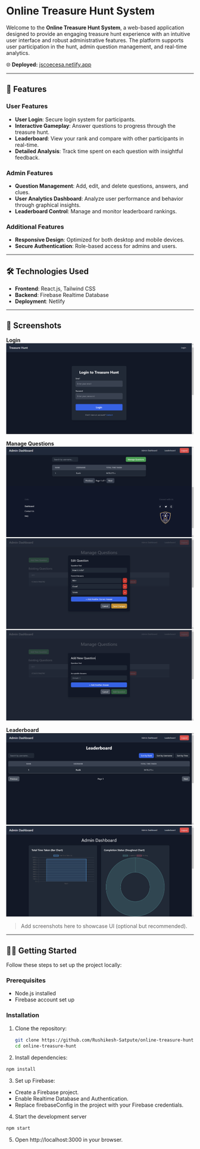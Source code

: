 # Online Treasure Hunt System

Welcome to the **Online Treasure Hunt System**, a web-based application designed to provide an engaging treasure hunt experience with an intuitive user interface and robust administrative features. The platform supports user participation in the hunt, admin question management, and real-time analytics.  

🌐 **Deployed:** [jscoecesa.netlify.app](https://jscoecesa.netlify.app)

---

## 🚀 Features

### User Features
- **User Login**: Secure login system for participants.  
- **Interactive Gameplay**: Answer questions to progress through the treasure hunt.  
- **Leaderboard**: View your rank and compare with other participants in real-time.  
- **Detailed Analysis**: Track time spent on each question with insightful feedback.

### Admin Features
- **Question Management**: Add, edit, and delete questions, answers, and clues.  
- **User Analytics Dashboard**: Analyze user performance and behavior through graphical insights.  
- **Leaderboard Control**: Manage and monitor leaderboard rankings.  

### Additional Features
- **Responsive Design**: Optimized for both desktop and mobile devices.  
- **Secure Authentication**: Role-based access for admins and users.  

---

## 🛠️ Technologies Used

- **Frontend**: React.js, Tailwind CSS  
- **Backend**: Firebase Realtime Database  
- **Deployment**: Netlify  

---

## 📸 Screenshots

**Login** 
![Alt Text](https://raw.githubusercontent.com/Rushikesh-Satpute/Treasure_hunt/refs/heads/main/images/login.png)

**Manage Questions**
![Alt Text](https://raw.githubusercontent.com/Rushikesh-Satpute/Treasure_hunt/refs/heads/main/images/addq.png)
![Alt Text](https://raw.githubusercontent.com/Rushikesh-Satpute/Treasure_hunt/refs/heads/main/images/editq.png)
![Alt Text](https://raw.githubusercontent.com/Rushikesh-Satpute/Treasure_hunt/refs/heads/main/images/newq.png)

**Leaderboard**  
![Alt Text](https://raw.githubusercontent.com/Rushikesh-Satpute/Treasure_hunt/refs/heads/main/images/leaderboard.png)
![Alt Text](https://raw.githubusercontent.com/Rushikesh-Satpute/Treasure_hunt/refs/heads/main/images/Leaderboard1.png)


> Add screenshots here to showcase UI (optional but recommended).

---

## 🧑‍💻 Getting Started

Follow these steps to set up the project locally:  

### Prerequisites
- Node.js installed  
- Firebase account set up  

### Installation
1. Clone the repository:  
   ```bash
   git clone https://github.com/Rushikesh-Satpute/online-treasure-hunt.git
   cd online-treasure-hunt
   ```
2. Install dependencies:
```bash
npm install
```
3. Set up Firebase:
- Create a Firebase project.
- Enable Realtime Database and Authentication.
- Replace firebaseConfig in the project with your Firebase credentials.
4. Start the development server
```bash
npm start
```
5. Open http://localhost:3000 in your browser.
